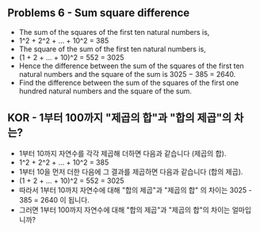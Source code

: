 ## Problems 6 - Sum square difference

* The sum of the squares of the first ten natural numbers is,
* 1^2 + 2^2 + ... + 10^2 = 385
* The square of the sum of the first ten natural numbers is,
* (1 + 2 + ... + 10)^2 = 552 = 3025
* Hence the difference between the sum of the squares of the first ten natural numbers and the square of the sum is 3025 − 385 = 2640.
* Find the difference between the sum of the squares of the first one hundred natural numbers and the square of the sum.


## KOR - 1부터 100까지 "제곱의 합"과 "합의 제곱"의 차는?

* 1부터 10까지 자연수를 각각 제곱해 더하면 다음과 같습니다 (제곱의 합).
* 1^2 + 2^2 + ... + 10^2 = 385
* 1부터 10을 먼저 더한 다음에 그 결과를 제곱하면 다음과 같습니다 (합의 제곱).
* (1 + 2 + ... + 10)^2 = 552 = 3025
* 따라서 1부터 10까지 자연수에 대해 "합의 제곱"과 "제곱의 합" 의 차이는 3025 - 385 = 2640 이 됩니다.
* 그러면 1부터 100까지 자연수에 대해 "합의 제곱"과 "제곱의 합"의 차이는 얼마입니까?